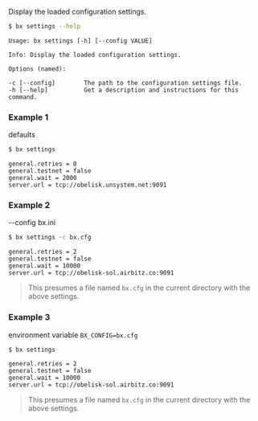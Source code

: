 Display the loaded configuration settings.  
```sh
$ bx settings --help
```
```
Usage: bx settings [-h] [--config VALUE]                                 

Info: Display the loaded configuration settings.                         

Options (named):

-c [--config]        The path to the configuration settings file.        
-h [--help]          Get a description and instructions for this command.
```
### Example 1
defaults
```sh
$ bx settings
```
```
general.retries = 0
general.testnet = false
general.wait = 2000
server.url = tcp://obelisk.unsystem.net:9091
```
### Example 2
--config bx.ini
```sh
$ bx settings -c bx.cfg
```
```
general.retries = 2
general.testnet = false
general.wait = 10000
server.url = tcp://obelisk-sol.airbitz.co:9091
```

> This presumes a file named `bx.cfg` in the current directory with the above settings.

### Example 3
environment variable `BX_CONFIG=bx.cfg`
```sh
$ bx settings
```
```
general.retries = 2
general.testnet = false
general.wait = 10000
server.url = tcp://obelisk-sol.airbitz.co:9091
```

> This presumes a file named `bx.cfg` in the current directory with the above settings.